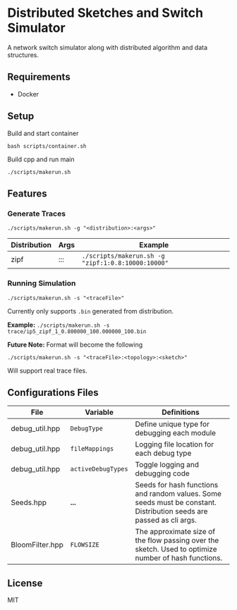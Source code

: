 # Distributed Sketches and Switch Simulator

A network switch simulator along with distributed algorithm and data structures.

## Requirements
- Docker

## Setup
Build and start container
```shell
bash scripts/container.sh
```
Build cpp and run main
```shell
./scripts/makerun.sh
```

## Features

### Generate Traces

```
./scripts/makerun.sh -g "<distribution>:<args>"
```
| Distribution | Args | Example |
| ------ | ------ | ------ |
| zipf | <seed>:<alpha>:<N>:<Size> | `./scripts/makerun.sh -g "zipf:1:0.8:10000:10000"` |

### Running Simulation

```
./scripts/makerun.sh -s "<traceFile>"
```
Currently only supports `.bin` generated from distribution.

**Example:**
`./scripts/makerun.sh -s trace/ip5_zipf_1_0.800000_100.000000_100.bin`

**Future Note:**
Format will become the following
```
./scripts/makerun.sh -s "<traceFile>:<topology>:<sketch>"
```
Will support real trace files.

## Configurations Files

| File | Variable | Definitions |
| ------ | ------ | ------ |
| debug_util.hpp | `DebugType` | Define unique type for debugging each module |
| debug_util.hpp | `fileMappings` | Logging file location for each debug type |
| debug_util.hpp | `activeDebugTypes` | Toggle logging and debugging code |
| Seeds.hpp | **...** | Seeds for hash functions and random values. Some seeds must be constant. Distribution seeds are passed as cli args. |
| BloomFilter.hpp | `FLOWSIZE` | The approximate size of the flow passing over the sketch. Used to optimize number of hash functions. |


## License

MIT
